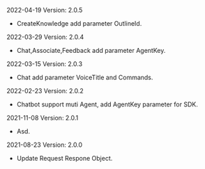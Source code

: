 2022-04-19 Version: 2.0.5
- CreateKnowledge add parameter OutlineId.

2022-03-29 Version: 2.0.4
- Chat,Associate,Feedback add parameter AgentKey.

2022-03-15 Version: 2.0.3
- Chat add parameter VoiceTitle and Commands.

2022-02-23 Version: 2.0.2
- Chatbot support muti Agent, add AgentKey parameter for SDK.

2021-11-08 Version: 2.0.1
- Asd.

2021-08-23 Version: 2.0.0
- Update Request Respone Object.

